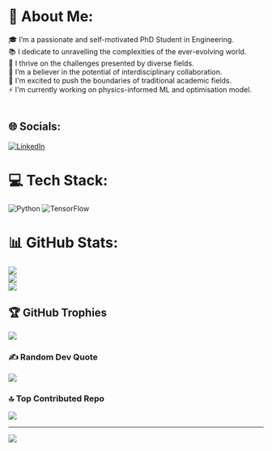 # 💫 About Me:
🎓 I’m a passionate and self-motivated PhD Student in Engineering.<br>📚 I dedicate to unravelling the complexities of the ever-evolving world.<br>🌱 I thrive on the challenges presented by diverse fields.<br>🤝 I’m a believer in the potential of interdisciplinary collaboration.<br>💬 I'm excited to push the boundaries of traditional academic fields.<br>⚡ I'm currently working on physics-informed ML and optimisation model.<br><br>


## 🌐 Socials:
[![LinkedIn](https://img.shields.io/badge/LinkedIn-%230077B5.svg?logo=linkedin&logoColor=white)](https://linkedin.com/in/xinyang-sun-8947b92a3) 

# 💻 Tech Stack:
![Python](https://img.shields.io/badge/python-3670A0?style=flat&logo=python&logoColor=ffdd54) ![TensorFlow](https://img.shields.io/badge/TensorFlow-%23FF6F00.svg?style=flat&logo=TensorFlow&logoColor=white)
# 📊 GitHub Stats:
![](https://github-readme-stats.vercel.app/api?username=XinyangSun&theme=default&hide_border=false&include_all_commits=false&count_private=false)<br/>
![](https://github-readme-streak-stats.herokuapp.com/?user=XinyangSun&theme=default&hide_border=false)<br/>
![](https://github-readme-stats.vercel.app/api/top-langs/?username=XinyangSun&theme=default&hide_border=false&include_all_commits=false&count_private=false&layout=compact)

## 🏆 GitHub Trophies
![](https://github-profile-trophy.vercel.app/?username=XinyangSun&theme=flat&no-frame=false&no-bg=false&margin-w=4)

### ✍️ Random Dev Quote
![](https://quotes-github-readme.vercel.app/api?type=horizontal&theme=light)

### 🔝 Top Contributed Repo
![](https://github-contributor-stats.vercel.app/api?username=XinyangSun&limit=5&theme=flat&combine_all_yearly_contributions=true)

---
[![](https://visitcount.itsvg.in/api?id=XinyangSun&icon=0&color=12)](https://visitcount.itsvg.in)

<!-- Proudly created with GPRM ( https://gprm.itsvg.in ) -->
